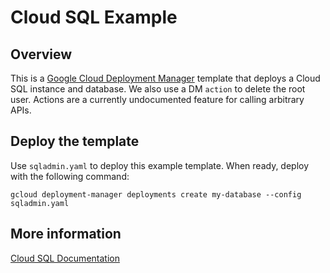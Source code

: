 # Cloud SQL Example

## Overview

This is a [Google Cloud Deployment
Manager](https://cloud.google.com/deployment-manager/overview) template that
deploys a Cloud SQL instance and database. We also use a DM `action` to
delete the root user. Actions are a currently undocumented feature for
calling arbitrary APIs.

## Deploy the template

Use `sqladmin.yaml` to deploy this example template. When ready, deploy
with the following command:

    gcloud deployment-manager deployments create my-database --config sqladmin.yaml

## More information

[Cloud SQL Documentation](https://cloud.google.com/sql/docs/)
